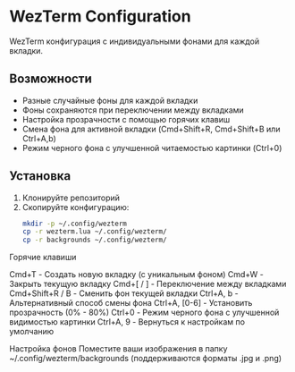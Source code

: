 # WezTerm Configuration

WezTerm конфигурация с индивидуальными фонами для каждой вкладки.

## Возможности

- Разные случайные фоны для каждой вкладки
- Фоны сохраняются при переключении между вкладками
- Настройка прозрачности с помощью горячих клавиш
- Смена фона для активной вкладки (Cmd+Shift+R, Cmd+Shift+B или Ctrl+A,b)
- Режим черного фона с улучшенной читаемостью картинки (Ctrl+0)

## Установка

1. Клонируйте репозиторий
2. Скопируйте конфигурацию:
   ```bash
   mkdir -p ~/.config/wezterm
   cp -r wezterm.lua ~/.config/wezterm/
   cp -r backgrounds ~/.config/wezterm/
Горячие клавиши

Cmd+T - Создать новую вкладку (с уникальным фоном)
Cmd+W - Закрыть текущую вкладку
Cmd+[ / ] - Переключение между вкладками
Cmd+Shift+R / B - Сменить фон текущей вкладки
Ctrl+A, b - Альтернативный способ смены фона
Ctrl+A, [0-6] - Установить прозрачность (0% - 80%)
Ctrl+0 - Режим черного фона с улучшенной видимостью картинки
Ctrl+A, 9 - Вернуться к настройкам по умолчанию

Настройка фонов
Поместите ваши изображения в папку ~/.config/wezterm/backgrounds (поддерживаются форматы .jpg и .png)
